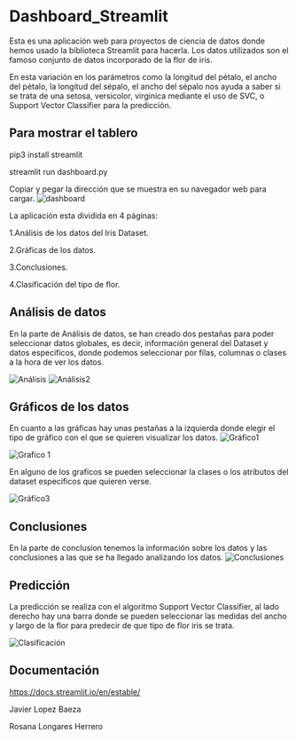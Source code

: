 # Dashboard_Streamlit 

Esta es una aplicación web para proyectos de ciencia de datos donde hemos usado la biblioteca Streamlit para hacerla. Los datos utilizados son el famoso conjunto de datos incorporado de la flor de iris.

 En esta variación en los parámetros como la longitud del pétalo, el ancho del pétalo, la longitud del sépalo, el ancho del sépalo nos ayuda a saber si se trata de una setosa, versicolor, virginica mediante el uso de SVC, o Support Vector Classifier para la predicción.
## Para mostrar el tablero

pip3 install streamlit

streamlit run dashboard.py

Copiar y pegar la dirección que se muestra en su navegador web para cargar.
![dashboard](https://user-images.githubusercontent.com/98030137/212059026-442e1cd9-cc9a-4f9b-876b-6506fa62e1c1.png)



La aplicación esta dividida en 4 páginas:

1.Análisis de los datos del Iris Dataset.

2.Gráficas de los datos.

3.Conclusiones.

4.Clasificación del tipo de flor.





## Análisis de datos
En la parte de Análisis de datos, se han creado dos pestañas para poder seleccionar datos globales, es decir, información general del Dataset y datos especificos, donde podemos seleccionar por filas, columnas o  clases a la hora de ver los datos.

![Análisis](https://user-images.githubusercontent.com/98030137/212059052-15ec035e-fec4-469b-9af1-52f0b929447b.png)
![Análisis2](https://user-images.githubusercontent.com/98030137/212059350-ed0c0781-4c14-4b20-8c7d-bd2472f1224a.png)



## Gráficos de los datos
En cuanto a las gráficas hay unas pestañas a la izquierda donde elegir el tipo de gráfico con el que se quieren visualizar los datos.
![Gráfico1](https://user-images.githubusercontent.com/98030137/212059106-c5ccf1db-9df7-4ee2-a2ac-83fb77a20a0e.png)

![Grafico 1]('..//DATA//Gráfico1.png')

En alguno de los graficos se pueden seleccionar  la clases o los atributos del dataset especificos que quieren verse.

![Gráfico3](https://user-images.githubusercontent.com/98030137/212059146-e2e43a8e-8229-4e72-bb3b-e97e2a301a57.png)



## Conclusiones
En la parte de conclusion tenemos la información sobre los datos y las conclusiones a las que se ha llegado analizando los datos.
![Conclusiones](https://user-images.githubusercontent.com/98030137/212059184-aa090670-fafc-4911-8071-517060412ce8.png)



## Predicción 
La predicción se realiza con el algoritmo Support Vector Classifier, al lado derecho hay una barra donde se pueden seleccionar las medidas del ancho y largo de la flor para predecir de que tipo de flor iris se trata.


![Clasificación](https://user-images.githubusercontent.com/98030137/212059224-ce8fbfdb-4db2-48dd-b0fc-c2f64e7521a5.png)



## Documentación
https://docs.streamlit.io/en/estable/



Javier Lopez Baeza

Rosana Longares Herrero